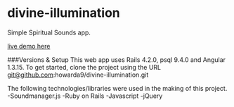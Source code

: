 # divine-illumination
Simple Spiritual Sounds app.

[live demo here](http://divine-illumination.herokuapp.com/#/)

###Versions & Setup
This web app uses Rails 4.2.0, psql 9.4.0 and Angular 1.3.15. To get started, clone the project using the URL git@github.com:howarda9/divine-illumination.git


The following technologies/libraries were used in the making of this project.
-Soundmanager.js
-Ruby on Rails
-Javascript
-jQuery

